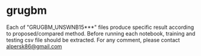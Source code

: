 # grugbm

Each of "GRUGBM_UNSWNB15***" files produce specific result according to proposed/compared method.
Before running each notebook, training and testing csv file should be extracted.
For any comment, please contact alpersk86@gmail.com
